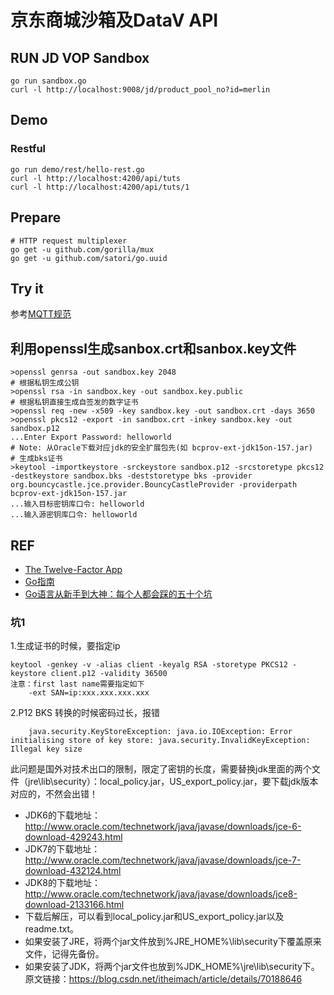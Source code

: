 # 京东商城沙箱及DataV API

## RUN JD VOP Sandbox
```
go run sandbox.go
curl -l http://localhost:9008/jd/product_pool_no?id=merlin
```

## Demo
### Restful
```
go run demo/rest/hello-rest.go
curl -l http://localhost:4200/api/tuts
curl -l http://localhost:4200/api/tuts/1
```

## Prepare
```
# HTTP request multiplexer
go get -u github.com/gorilla/mux
go get -u github.com/satori/go.uuid
```

## Try it
参考[MQTT规范][MQTT]

## 利用openssl生成sanbox.crt和sanbox.key文件
```
>openssl genrsa -out sandbox.key 2048
# 根据私钥生成公钥
>openssl rsa -in sandbox.key -out sandbox.key.public
# 根据私钥直接生成自签发的数字证书
>openssl req -new -x509 -key sandbox.key -out sandbox.crt -days 3650
>openssl pkcs12 -export -in sandbox.crt -inkey sandbox.key -out sandbox.p12
...Enter Export Password: helloworld
# Note: 从Oracle下载对应jdk的安全扩展包先(如 bcprov-ext-jdk15on-157.jar)
# 生成bks证书
>keytool -importkeystore -srckeystore sandbox.p12 -srcstoretype pkcs12 -destkeystore sandbox.bks -deststoretype bks -provider org.bouncycastle.jce.provider.BouncyCastleProvider -providerpath bcprov-ext-jdk15on-157.jar
...输入目标密钥库口令: helloworld
...输入源密钥库口令: helloworld
```

## REF
- [The Twelve-Factor App](https://12factor.net/zh_cn/)
- [Go指南](http://tour.studygolang.com)
- [Go语言从新手到大神：每个人都会踩的五十个坑](https://segmentfault.com/p/1210000009466285/read)

[MQTT]: https://help.aliyun.com/document_detail/30540.html?spm=a2c56.pc_iot_community_sale.landing.2.314952065S91sf "MQTT协议规范"
[ting]: https://dict.eudic.net/ting "每日英语听力 - 欧路词典"

### 坑1
1.生成证书的时候，要指定ip
```
keytool -genkey -v -alias client -keyalg RSA -storetype PKCS12 -keystore client.p12 -validity 36500
注意：first last name需要指定如下
    -ext SAN=ip:xxx.xxx.xxx.xxx
```
2.P12 BKS 转换的时候密码过长，报错
```
    java.security.KeyStoreException: java.io.IOException: Error initialising store of key store: java.security.InvalidKeyException: Illegal key size
```
此问题是国外对技术出口的限制，限定了密钥的长度，需要替换jdk里面的两个文件（jre\lib\security）：local_policy.jar，US_export_policy.jar，要下载jdk版本对应的，不然会出错！

- JDK6的下载地址：http://www.oracle.com/technetwork/java/javase/downloads/jce-6-download-429243.html 
- JDK7的下载地址：http://www.oracle.com/technetwork/java/javase/downloads/jce-7-download-432124.html 
- JDK8的下载地址：http://www.oracle.com/technetwork/java/javase/downloads/jce8-download-2133166.html 
- 下载后解压，可以看到local_policy.jar和US_export_policy.jar以及readme.txt。 
- 如果安装了JRE，将两个jar文件放到%JRE_HOME%\lib\security下覆盖原来文件，记得先备份。 
- 如果安装了JDK，将两个jar文件也放到%JDK_HOME%\jre\lib\security下。 
原文链接：https://blog.csdn.net/itheimach/article/details/70188646
